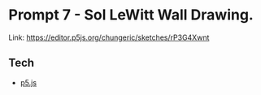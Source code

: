 # Prompt 7 - Sol LeWitt Wall Drawing.

Link: https://editor.p5js.org/chungeric/sketches/rP3G4Xwnt

## Tech

- [p5.js](https://p5js.org/)
